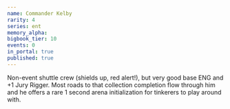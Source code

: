 ```yaml
---
name: Commander Kelby
rarity: 4
series: ent
memory_alpha:
bigbook_tier: 10
events: 0
in_portal: true
published: true
---
```


Non-event shuttle crew (shields up, red alert!), but very good base ENG and +1 Jury Rigger. Most roads to that collection completion flow through him and he offers a rare 1 second arena initialization for tinkerers to play around with.
